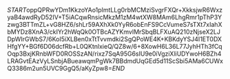 $START$oppQPRwYDm1KkzoYAo1pImtLLg0rbMCMziSvgrFXQr+XkksjwR6WxzyaB4awdRyD52IV+T5iACqwRnsicMkzM1zM4wtXW8MAm6LhgRmr1pThP3Yzwg3BTTmZL+vG8HZ6/shLr59AXhXk0YyR6obEnFS9CcVumeS7sTXt7xIahXbMYDz8XnA3/ckIYr2hWqQk0OTBcAZYKmvIMrSbqBLFXuAQ210zNjseX2LJDpWIrGWbS7/6KoI5iXLBen0xTtTvvmdki2SgQPoWE4K+KBKdyYSJ4I1ET0DXHfgYY+BGf6D06dcfRb+L0QKtnlxieQ/QZ8w/6+8XowH6L36L77JyhHTh3fCqOqp3BxjKRnbWFD0ROSSzAN/rixz7SqA95G6sIU9e0iVgziXliUDYwoH6BZh4LRAGvtEAzVyLSnbjABueawqmPgWk7BBdmdUqGEd5d11ScSbi5AMa6CUWxQ3386m2un5UVC9GgQ5/aKyZpw8=$END$